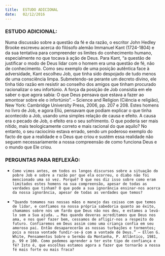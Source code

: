 ```yaml
---
title:  ESTUDO ADICIONAL
date:   02/12/2016
---
```


### ESTUDO ADICIONAL:

Numa discussão sobre a questão da fé e da razão, o escritor John Hedley Brooke escreveu acerca do filósofo alemão Immanuel Kant (1724-1804) e da sua tentativa para compreender os limites do conhecimento humano, especialmente no que tocava à ação de Deus. Para Kant, “a questão de justificar o modo de Deus lidar com o homem era uma questão de fé, não de conhecimento. Como seu exemplo de uma posição autêntica face à adversidade, Kant escolheu Job, que tinha sido despojado de tudo menos de uma consciência limpa. Submetendo-se perante um decreto divino, ele tinha tido razão em resistir ao conselho dos amigos que tinham procurado racionalizar o seu infortúnio. A força da posição de Job consistia em ele saber o que agora sabia: O que Deus pensava que estava a fazer ao amontoar sobre ele o infortúnio”. – Science and Religion (Ciência e religião), New York: Cambridge University Press, 2006, pp. 207 e 208. Estes homens no livro de Job, e agora Eliú, pensavam que podiam explicar o que tinha acontecido a Job, usando uma simples relação de causa e efeito. A causa era o pecado de Job, o efeito era o seu sofrimento. O que poderia ser mais nítido, mais teologicamente correto e mais racional do que aquilo? No entanto, o seu raciocínio estava errado, sendo um poderoso exemplo do facto de que a realidade e o Deus que criou e sustém essa realidade não seguem necessariamente a nossa compreensão de como funciona Deus e o mundo que Ele criou.

### PERGUNTAS PARA REFLEXÃO:

- `Como vimos antes, em todos os longos discursos sobre a situação do pobre Job e sobre a razão por que ela ocorreu, o diabo não foi mencionado uma só vez. Porquê? O que nos diz isso sobre como eram limitados estes homens na sua compreensão, apesar de todas as verdades que tinham? O que pode a sua ignorância ensinar-nos acerca da nossa ignorância, apesar de todas as verdades que temos?`

- `“Quando tomamos nas nossas mãos o manejo das coisas com que temos de lidar, e confiamos na nossa própria sabedoria quanto ao êxito, chamamos sobre nós um fardo que Deus não nos deu, e estamos a levá-lo sem a Sua ajuda. … Mas quando deveras acreditamos que Deus nos ama, e nos quer fazer bem, cessamos de afligir-nos a respeito do futuro. Confiaremos em Deus assim como uma criança confia em seu amoroso pai. Então desaparecerão as nossas turbações e tormentos; pois a nossa vontade fundir-se-á com a vontade de Deus.” – Ellen G. White, Pensamentos Sobre o Sermão da Montanha, P. Atlântico, 1981, p. 99 e 100. Como podemos aprender a ter este tipo de confiança e fé? Isto é, que escolhas estamos agora a fazer que tornarão a nossa fé mais forte ou mais fraca?`